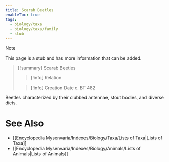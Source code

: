 ```yaml
---
title: Scarab Beetles
enableToc: true
tags:
  - biology/taxa
  - biology/taxa/family
  - stub
---
```


> [!note]
> This page is a stub and has more information that can be added.

> [!summary] Scarab Beetles
> > [!info] Relation
>
> > [!info] Creation Date
> > c. BT 482

Beetles characterized by their clubbed antennae, stout bodies, and diverse diets.

# See Also
- [[Encyclopedia Mysenvaria/Indexes/Biology/Taxa/Lists of Taxa|Lists of Taxa]]
- [[Encyclopedia Mysenvaria/Indexes/Biology/Animals/Lists of Animals|Lists of Animals]]
